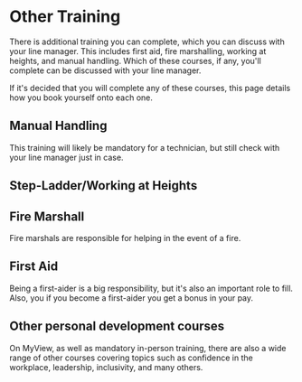 # Other Training
There is additional training you can complete, which you can discuss with your line manager. This includes first aid, fire marshalling, working at heights, and manual handling. Which of these courses, if any, you'll complete can be discussed with your line manager.

If it's decided that you will complete any of these courses, this page details how you book yourself onto each one.

## Manual Handling
This training will likely be mandatory for a technician, but still check with your line manager just in case.

## Step-Ladder/Working at Heights


## Fire Marshall 
Fire marshals are responsible for helping in the event of a fire.

## First Aid
Being a first-aider is a big responsibility, but it's also an important role to fill. Also, you if you become a first-aider you get a bonus in your pay. 

## Other personal development courses
On MyView, as well as mandatory in-person training, there are also a wide range of other courses covering topics such as confidence in the workplace, leadership, inclusivity, and many others. 